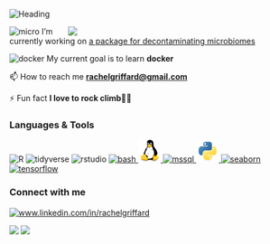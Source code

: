 ![Heading](https://github.com/rachelgriffard/rachelgriffard/assets/95938614/da163475-81b9-433a-abb8-486956cd30d2)


<img src = "https://stats.quira.sh/rachelgriffard/github?theme=dark" width = 400 align = "right">
  
<img src = "https://github.com/rachelgriffard/rachelgriffard/assets/95938614/563554b2-a53b-4d42-a893-5d3dd3d717cc" alt = "micro" width = "20" height = "20"> I’m currently working on [a package for decontaminating microbiomes](https://github.com/rachelgriffard/micRoclean)

<img src = "https://static-00.iconduck.com/assets.00/docker-icon-2048x2048-5mc7mvtn.png" alt = "docker" width = "15" height = "15"/> My current goal is to learn **docker**

📫 How to reach me **rachelgriffard@gmail.com**

⚡ Fun fact **I love to rock climb🧗‍♀️**

<h3 align="left">Languages & Tools</h3>
<p align="left"> <img src="https://upload.wikimedia.org/wikipedia/commons/thumb/1/1b/R_logo.svg/1200px-R_logo.svg.png"  alt="R" width="40" height="40"/> <img src="https://github.com/rachelgriffard/rachelgriffard/assets/95938614/13cc0c51-d675-42bc-b5a6-565f3d47c7d7" alt="tidyverse" width="40" height="40"/> <img src="https://github.com/rachelgriffard/rachelgriffard/assets/95938614/b45a6fd3-c65c-4788-9e4c-69695032cde0" alt="rstudio" width="40" height="40"/>  <a href="https://www.gnu.org/software/bash/" target="_blank" rel="noreferrer"> <img src="https://www.vectorlogo.zone/logos/gnu_bash/gnu_bash-icon.svg" alt="bash" width="40" height="40"/> </a> <a href="https://www.w3schools.com/cpp/" target="_blank" rel="noreferrer"> </a> <a href="https://www.adobe.com/in/products/illustrator.html" target="_blank" rel="noreferrer"> </a> <a href="https://www.linux.org/" target="_blank" rel="noreferrer"> <img src="https://raw.githubusercontent.com/devicons/devicon/master/icons/linux/linux-original.svg" alt="linux" width="40" height="40"/> </a> <a href="https://www.microsoft.com/en-us/sql-server" target="_blank" rel="noreferrer"> <img src="https://www.svgrepo.com/show/303229/microsoft-sql-server-logo.svg" alt="mssql" width="40" height="40"/> </a> <a href="https://www.python.org" target="_blank" rel="noreferrer"> <img src="https://raw.githubusercontent.com/devicons/devicon/master/icons/python/python-original.svg" alt="python" width="40" height="40"/> </a></a> <a href="https://seaborn.pydata.org/" target="_blank" rel="noreferrer"> <img src="https://seaborn.pydata.org/_images/logo-mark-lightbg.svg" alt="seaborn" width="40" height="40"/> </a> <a href="https://www.tensorflow.org" target="_blank" rel="noreferrer"> <img src="https://www.vectorlogo.zone/logos/tensorflow/tensorflow-icon.svg" alt="tensorflow" width="40" height="40"/> </a> </p>

<h3 align="left">Connect with me</h3>
<p align="left">
<a href="https://linkedin.com/in/www.linkedin.com/in/rachelgriffard" target="blank"><img align="center" src="https://raw.githubusercontent.com/rahuldkjain/github-profile-readme-generator/master/src/images/icons/Social/linked-in-alt.svg" alt="www.linkedin.com/in/rachelgriffard" height="30" width="40" /></a>
</p>

<p align = "left">
<img src = "https://stats.quira.sh/rachelgriffard/languages-over-time?theme=dark" width = 500>
<img src = "https://github.com/rachelgriffard/rachelgriffard/assets/95938614/36f6e3f2-6379-41a2-9a78-838cdd99a40c" height = 300>
</p>
